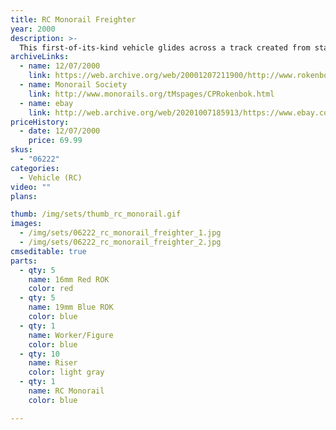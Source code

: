```yaml
---
title: RC Monorail Freighter
year: 2000
description: >-
  This first-of-its-kind vehicle glides across a track created from standard Rokenbok beam and block building pieces. Drives forward and backward and up and down rolling hills. Trailer bed moves from side to side for automatic loading and unloading. Designed to interact with the new Rail Tower, conveyors, chutes, hoppers, and all your other Rokenbok RC vehicles, the RC Monorail Freighter will add a new level of enjoyment to your Rokenbok Construction and Metropolitan play worlds. Requires Start Set and four AA batteries.
archiveLinks:
  - name: 12/07/2000
    link: https://web.archive.org/web/20001207211900/http://www.rokenbok.com/catalog/pd_rcv_monorail.html
  - name: Monorail Society
    link: http://www.monorails.org/tMspages/CPRokenbok.html
  - name: ebay
    link: http://web.archive.org/web/20201007185913/https://www.ebay.com/c/1109913674
priceHistory:
  - date: 12/07/2000
    price: 69.99
skus:
  - "06222"
categories: 
  - Vehicle (RC)
video: ""
plans:

thumb: /img/sets/thumb_rc_monorail.gif
images:
  - /img/sets/06222_rc_monorail_freighter_1.jpg
  - /img/sets/06222_rc_monorail_freighter_2.jpg
cmseditable: true
parts:
  - qty: 5
    name: 16mm Red ROK
    color: red
  - qty: 5
    name: 19mm Blue ROK
    color: blue
  - qty: 1
    name: Worker/Figure
    color: blue
  - qty: 10
    name: Riser
    color: light gray
  - qty: 1
    name: RC Monorail
    color: blue

---
```


